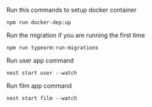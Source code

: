 Run this commands to setup docker container
```
npm run docker-dep:up
```

Run the migration if you are running the first time
```
npm run typeorm:run-migrations
```

Run user app command
```
nest start user --watch
```

Run film app command
```
nest start film --watch
```

